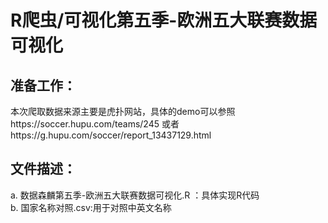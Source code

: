 # R爬虫/可视化第五季-欧洲五大联赛数据可视化

## 准备工作：
本次爬取数据来源主要是虎扑网站，具体的demo可以参照https://soccer.hupu.com/teams/245
或者https://g.hupu.com/soccer/report_13437129.html

## 文件描述：
a. 数据森麟第五季-欧洲五大联赛数据可视化.R ：具体实现R代码 <br>
b. 国家名称对照.csv:用于对照中英文名称<br>

